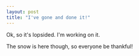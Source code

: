 ```yaml
---
layout: post
title: "I've gone and done it!"
---
```

Ok, so it's lopsided. I'm working on it.

The snow is here though, so everyone be thankful!

